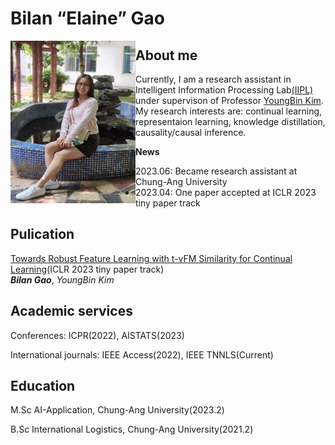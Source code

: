 # Bilan “Elaine” Gao

<img align="left" width="200" height="260" src=my_pic.jpg>

## About me
 Currently, I am a research assistant in Intelligent Information Processing Lab[(IIPL)](https://sites.google.com/view/iiplcau/home) under supervison of Professor [YoungBin Kim](https://scholar.google.com/citations?user=If6P518AAAAJ&hl=ko). My research interests are: continual learning, representaion learning, knowledge distillation, causality/causal inference.

**News**
 - 2023.06: Became research assistant at Chung-Ang University
 - 2023.04: One paper accepted at ICLR 2023 tiny paper track


## Pulication
[Towards Robust Feature Learning with t-vFM Similarity for Continual Learning](http://arxiv.org/abs/2306.02335)(ICLR 2023 tiny paper track)<br>
***Bilan Gao***, *YoungBin Kim*



## Academic services
Conferences: ICPR(2022), AISTATS(2023)

International journals: IEEE Access(2022), IEEE TNNLS(Current)


## Education 
M.Sc AI-Application, Chung-Ang University(2023.2)

B.Sc International Logistics, Chung-Ang University(2021.2)


